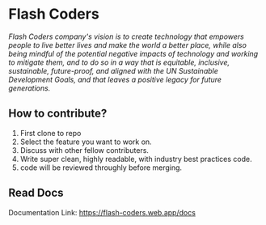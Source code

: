 # Flash Coders

_Flash Coders company's vision is to create technology that empowers people to live better lives and make the world a better place, while also being mindful of the potential negative impacts of technology and working to mitigate them, and to do so in a way that is equitable, inclusive, sustainable, future-proof, and aligned with the UN Sustainable Development Goals, and that leaves a positive legacy for future generations._

## How to contribute?

1. First clone to repo
2. Select the feature you want to work on.
3. Discuss with other fellow contributers.
4. Write super clean, highly readable, with industry best practices code.
5. code will be reviewed throughly before merging.

## Read Docs

Documentation Link: https://flash-coders.web.app/docs
